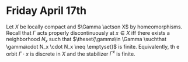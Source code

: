 # Friday April 17th

Let $X$ be locally compact and $\Gamma \actson X$ by homeomorphisms.
Recall that $\Gamma$ acts properly discontinuously at $x\in X$ iff there exists a neighborhood $N_x$ such that $\theset{\gamma\in \Gamma \suchthat \gamma\cdot N_x \cdot N_x \neq \emptyset}$ is finite.
Equivalently, th e orbit $\Gamma\cdot x$ is discrete in $X$ and the stabilizer $\Gamma^x$ is finite.
